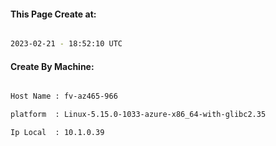 
   
#### This Page Create at:

```bash

2023-02-21 - 18:52:10 UTC

```

#### Create By Machine:

```bash

Host Name : fv-az465-966

platform  : Linux-5.15.0-1033-azure-x86_64-with-glibc2.35

Ip Local  : 10.1.0.39

```

